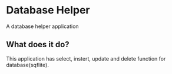 # Database Helper

A database helper application

## What does it do?

This application has select, instert, update and delete function for database(sqflite).
